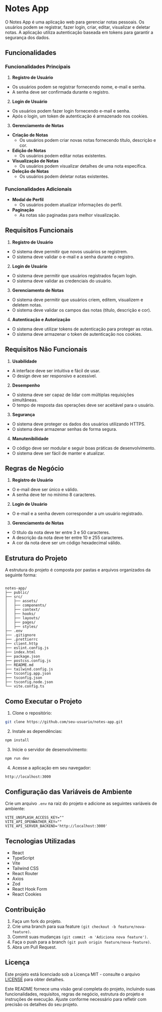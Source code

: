 # Notes App

O Notes App é uma aplicação web para gerenciar notas pessoais. Os usuários podem se registrar, fazer login, criar, editar, visualizar e deletar notas. A aplicação utiliza autenticação baseada em tokens para garantir a segurança dos dados.

## Funcionalidades

### Funcionalidades Principais

1. **Registro de Usuário**

- Os usuários podem se registrar fornecendo nome, e-mail e senha.
- A senha deve ser confirmada durante o registro.

2. **Login de Usuário**

- Os usuários podem fazer login fornecendo e-mail e senha.
- Após o login, um token de autenticação é armazenado nos cookies.

3. **Gerenciamento de Notas**

- **Criação de Notas**
  - Os usuários podem criar novas notas fornecendo título, descrição e cor.
- **Edição de Notas**
  - Os usuários podem editar notas existentes.
- **Visualização de Notas**
  - Os usuários podem visualizar detalhes de uma nota específica.
- **Deleção de Notas**
  - Os usuários podem deletar notas existentes.

### Funcionalidades Adicionais

- **Modal de Perfil**
  - Os usuários podem atualizar informações do perfil.
- **Paginação**
  - As notas são paginadas para melhor visualização.

## Requisitos Funcionais

1. **Registro de Usuário**

- O sistema deve permitir que novos usuários se registrem.
- O sistema deve validar o e-mail e a senha durante o registro.

2. **Login de Usuário**

- O sistema deve permitir que usuários registrados façam login.
- O sistema deve validar as credenciais do usuário.

3. **Gerenciamento de Notas**

- O sistema deve permitir que usuários criem, editem, visualizem e deletem notas.
- O sistema deve validar os campos das notas (título, descrição e cor).

4. **Autenticação e Autorização**

- O sistema deve utilizar tokens de autenticação para proteger as rotas.
- O sistema deve armazenar o token de autenticação nos cookies.

## Requisitos Não Funcionais

1. **Usabilidade**

- A interface deve ser intuitiva e fácil de usar.
- O design deve ser responsivo e acessível.

2. **Desempenho**

- O sistema deve ser capaz de lidar com múltiplas requisições simultâneas.
- O tempo de resposta das operações deve ser aceitável para o usuário.

3. **Segurança**

- O sistema deve proteger os dados dos usuários utilizando HTTPS.
- O sistema deve armazenar senhas de forma segura.

4. **Manutenibilidade**

- O código deve ser modular e seguir boas práticas de desenvolvimento.
- O sistema deve ser fácil de manter e atualizar.

## Regras de Negócio

1. **Registro de Usuário**

- O e-mail deve ser único e válido.
- A senha deve ter no mínimo 8 caracteres.

2. **Login de Usuário**

- O e-mail e a senha devem corresponder a um usuário registrado.

3. **Gerenciamento de Notas**

- O título da nota deve ter entre 3 e 50 caracteres.
- A descrição da nota deve ter entre 10 e 255 caracteres.
- A cor da nota deve ser um código hexadecimal válido.

## Estrutura do Projeto

A estrutura do projeto é composta por pastas e arquivos organizados da seguinte forma:

```

notes-app/
├── public/
├── src/
│   ├── assets/
│   ├── components/
│   ├── context/
│   ├── hooks/
│   ├── layouts/
│   ├── pages/
│   ├── styles/
├── .env
├── .gitignore
├── .prettierrc
├── client.http
├── eslint.config.js
├── index.html
├── package.json
├── postcss.config.js
├── README.md
├── tailwind.config.js
├── tsconfig.app.json
├── tsconfig.json
├── tsconfig.node.json
└── vite.config.ts

```

## Como Executar o Projeto

1. Clone o repositório:

```sh
git clone https://github.com/seu-usuario/notes-app.git
```

2. Instale as dependências:

```sh
npm install
```

3. Inicie o servidor de desenvolvimento:

```sh
npm run dev
```

4. Acesse a aplicação em seu navegador:

```sh
http://localhost:3000
```

## Configuração das Variáveis de Ambiente

Crie um arquivo `.env` na raiz do projeto e adicione as seguintes variáveis de ambiente:

```env
VITE_UNSPLASH_ACCESS_KEY=""
VITE_API_OPENWATHER_KEY=""
VITE_API_SERVER_BACKEND='http://localhost:3000'
```

## Tecnologias Utilizadas

- React
- TypeScript
- Vite
- Tailwind CSS
- React Router
- Axios
- Zod
- React Hook Form
- React Cookies

## Contribuição

1. Faça um fork do projeto.
2. Crie uma branch para sua feature `(git checkout -b feature/nova-feature)`.
3. Commit suas mudanças `(git commit -m 'Adiciona nova feature')`.
4. Faça o push para a branch `(git push origin feature/nova-feature)`.
5. Abra um Pull Request.

## Licença

Este projeto está licenciado sob a Licença MIT - consulte o arquivo [LICENSE](LICENSE) para obter detalhes.

Este README fornece uma visão geral completa do projeto, incluindo suas funcionalidades, requisitos, regras de negócio, estrutura do projeto e instruções de execução. Ajuste conforme necessário para refletir com precisão os detalhes do seu projeto.
